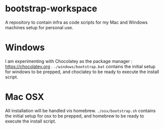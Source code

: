 # bootstrap-workspace
A repository to contain infra as code scripts for my Mac and Windows machines setup for personal use.

# Windows
I am experimenting with Chocolatey as the package manager : https://chocolatey.org .
`./windows/bootstrap.bat` contains the initial setup for windows to be prepped, and choclatey to be ready to execute the install script.

# Mac OSX
All installation will be handled vis homebrew.
`./osx/bootstrap.sh` contains the initial setup for osx to be prepped, and homebrew to be ready to execute the install script.
